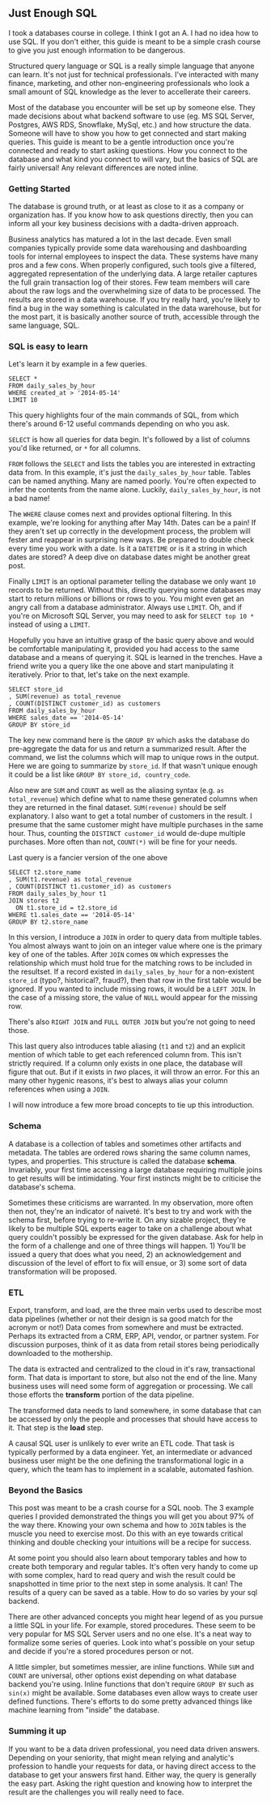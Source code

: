 ## Just Enough SQL

I took a databases course in college.  I think I got an A.  I had no idea how to use SQL.  If you don't either, this guide is meant to be a simple crash course to give you just enough information to be dangerous.

Structured query language or SQL is a really simple language that anyone can learn.  It's not just for technical professionals.  I've interacted with many finance, marketing, and other non-engineering professionals who look a small amount of SQL knowledge as the lever to accellerate their careers.

Most of the database you encounter will be set up by someone else.  They made decisions about what backend software to use (eg. MS SQL Server, Postgres, AWS RDS, Snowflake, MySql, etc.) and how structure the data.  Someone will have to show you how to get connected and start making queries.  This guide is meant to be a gentle introduction once you're connected and ready to start asking questions.  How you connect to the database and what kind you connect to will vary, but the basics of SQL are fairly universal!  Any relevant differences are noted inline.

### Getting Started

The database is ground truth, or at least as close to it as a company or organization has.  If you know how to ask questions directly, then you can inform all your key business decisions with a dadta-driven approach.

Business analytics has matured a lot in the last decade.  Even small companies typically provide some data warehousing and dashboarding tools for internal employees to inspect the data.  These systems have many pros and a few cons.  When properly configured, such tools give a filtered, aggregated representation of the underlying data.  A large retailer captures the full grain transaction log of their stores.  Few team members will care about the raw logs and the overwhelming size of data to be processed.  The results are stored in a data warehouse.  If you try really hard, you're likely to find a bug in the way something is calculated in the data warehouse, but for the most part, it is basically another source of truth, accessible through the same language, SQL.

### SQL is easy to learn

Let's learn it by example in a few queries.

```
SELECT *
FROM daily_sales_by_hour
WHERE created_at > '2014-05-14'
LIMIT 10
```

This query highlights four of the main commands of SQL, from which there's around 6-12 useful commands depending on who you ask.

`SELECT` is how all queries for data begin.  It's followed by a list of columns you'd like returned, or `*` for all columns.

`FROM` follows the `SELECT` and lists the tables you are interested in extracting data from.  In this example, it's just the `daily_sales_by_hour` table.  Tables can be named anything.  Many are named poorly.  You're often expected to infer the contents from the name alone.  Luckily, `daily_sales_by_hour`, is not a bad name!

The `WHERE` clause comes next and provides optional filtering.  In this example, we're looking for anything after May 14th.  Dates can be a pain!  If they aren't set up correctly in the development process, the problem will fester and reappear in surprising new ways.  Be prepared to double check every time you work with a date.  Is it a `DATETIME` or is it a string in which dates are stored?  A deep dive on database dates might be another great post.

Finally `LIMIT` is an optional parameter telling the database we only want `10` records to be returned.  Without this, directly querying some databases may start to return millions or billions or rows to you.  You might even get an angry call from a database administrator.  Always use `LIMIT`.  Oh, and if you're on Microsoft SQL Server, you may need to ask for `SELECT top 10 *` instead of using a `LIMIT`.

Hopefully you have an intuitive grasp of the basic query above and would be comfortable manipulating it, provided you had access to the same database and a means of querying it.  SQL is learned in the trenches.  Have a friend write you a query like the one above and start manipulating it iteratively.  Prior to that, let's take on the next example.

```
SELECT store_id
, SUM(revenue) as total_revenue
, COUNT(DISTINCT customer_id) as customers
FROM daily_sales_by_hour
WHERE sales_date == '2014-05-14'
GROUP BY store_id
```

The key new command here is the `GROUP BY` which asks the database do pre-aggregate the data for us and return a summarized result.  After the command, we list the columns which will map to unique rows in the output.  Here we are going to summarize by `store_id`.  If that wasn't unique enough it could be a list like `GROUP BY store_id, country_code`.

Also new are `SUM` and `COUNT` as well as the aliasing syntax (e.g. `as total_revenue`) which define what to name these generated columns when they are returned in the final dataset.  `SUM(revenue)` should be self explanatory. I also want to get a total number of customers in the result.  I presume that the same customer might have multiple purchases in the same hour.  Thus, counting the `DISTINCT customer_id` would de-dupe multiple purchases.  More often than not, `COUNT(*)` will be fine for your needs.

Last query is a fancier version of the one above

```
SELECT t2.store_name
, SUM(t1.revenue) as total_revenue
, COUNT(DISTINCT t1.customer_id) as customers
FROM daily_sales_by_hour t1
JOIN stores t2
  ON t1.store_id = t2.store_id
WHERE t1.sales_date == '2014-05-14'
GROUP BY t2.store_name
```

In this version, I introduce a `JOIN` in order to query data from multiple tables.  You almost always want to join on an integer value where one is the primary key of one of the tables.  After `JOIN` comes `ON` which expresses the relationship which must hold true for the matching rows to be included in the resultset.  If a record existed in `daily_sales_by_hour` for a non-existent `store_id` (typo?, historical?, fraud?), then that row in the first table would be ignored.  If you wanted to include missing rows, it would be a `LEFT JOIN`.  In the case of a missing store, the value of `NULL` would appear for the missing row.

There's also `RIGHT JOIN` and `FULL OUTER JOIN` but you're not going to need those.

This last query also introduces table aliasing (`t1` and `t2`) and an explicit mention of which table to get each referenced column from.  This isn't strictly required.  If a column only exists in one place, the database will figure that out.  But if it exists in *two* places, it will throw an error.  For this an many other hygenic reasons, it's best to always alias your column references when using a `JOIN`.

I will now introduce a few more broad concepts to tie up this introduction.

### Schema

A database is a collection of tables and sometimes other artifacts and metadata.  The tables are ordered rows sharing the same column names, types, and properties.  This structure is called the database **schema**.   Invariably, your first time accessing a large database requiring multiple joins to get results will be intimidating.  Your first instincts might be to criticise the database's schema.

Sometimes these criticisms are warranted.  In my observation, more often then not, they're an indicator of naiveté.  It's best to try and work with the schema first, before trying to re-write it.  On any sizable project, they're likely to be multiple SQL experts eager to take on a challenge about what query couldn't possibly be expressed for the given database.  Ask for help in the form of a challenge and one of three things will happen.  1) You'll be issued a query that does what you need, 2) an acknowledgement and discussion of the level of effort to fix will ensue, or 3) some sort of data transformation will be proposed.

### ETL

Export, transform, and load, are the three main verbs used to describe most data pipelines (whether or not their design is sa good match for the acronym or not!)  Data comes from somewhere and must be extracted.  Perhaps its extracted from a CRM, ERP, API, vendor, or partner system.  For discussion purposes, think of it as data from retail stores being periodically downloaded to the mothership.

The data is extracted and centralized to the cloud in it's raw, transactional form.  That data is important to store, but also not the end of the line.  Many business uses will need some form of aggregation or processing.  We call those efforts the **transform** portion of the data pipeline.

The transformed data needs to land somewhere, in some database that can be accessed by only the people and processes that should have access to it.  That step is the **load** step.

A causal SQL user is unlikely to ever write an ETL code.  That task is typically performed by a data engineer.  Yet, an intermediate or advanced business user might be the one defining the transformational logic in a query, which the team has to implement in a scalable, automated fashion.

### Beyond the Basics

This post was meant to be a crash course for a SQL noob.  The 3 example queries I provided demonstrated the things you will get you about 97% of the way there.  Knowing your own schema and how to `JOIN` tables is the muscle you need to exercise most.  Do this with an eye towards critical thinking and double checking your intuitions will be a recipe for success.

At some point you should also learn about temporary tables and how to create both temporary and regular tables.  It's often very handy to come up with some complex, hard to read query and wish the result could be snapshotted in time prior to the next step in some analysis.  It can!  The results of a query can be saved as a table.  How to do so varies by your sql backend.

There are other advanced concepts you might hear legend of as you pursue a little SQL in your life.  For example, stored procedures.  These seem to be very popular for MS SQL Server users and no one else.  It's a neat way to formalize some series of queries.  Look into what's possible on your setup and decide if you're a stored procedures person or not.

A little simpler, but sometimes messier, are inline functions.  While `SUM` and `COUNT` are universal, other options exist depending on what database backend you're using.  Inline functions that don't require `GROUP BY` such as `sin(x)` might be available.  Some databases even allow ways to create user defined functions.  There's efforts to do some pretty advanced things like machine learning from "inside" the database.

### Summing it up

If you want to be a data driven professional, you need data driven answers.  Depending on your seniority, that might mean relying and analytic's profession to handle your requests for data, or having direct access to the database to get your answers first hand.  Either way, the query is generally the easy part.  Asking the right question and knowing how to interpret the result are the challenges you will really need to face.



